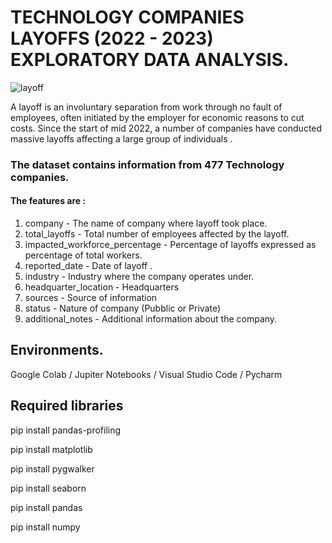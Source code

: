# **TECHNOLOGY COMPANIES LAYOFFS (2022 - 2023) EXPLORATORY DATA ANALYSIS.**

![layoff](https://www.genengnews.com/wp-content/uploads/2018/10/July15_2013_33196045_JobCutScissors_15jobcuttingcompanies_II1120923819.jpg)


A layoff is an involuntary separation from work through no fault of employees, often initiated by the employer for economic reasons to cut costs. 
Since the start of mid 2022, a number of companies have conducted massive layoffs affecting a large group of individuals .
### The dataset contains information from 477 Technology companies. 
#### The features are :
1. company - The name of company where layoff took place.
2. total_layoffs - Total number of employees affected by the layoff.
3. impacted_workforce_percentage - Percentage of layoffs expressed as percentage of total workers.
4. reported_date - Date of layoff .
5. industry - Industry where the company operates under.
6. headquarter_location - Headquarters
7. sources - Source of information
8. status - Nature of company (Pubblic or Private)
9. additional_notes - Additional information about the company.

## Environments.

Google Colab  / Jupiter Notebooks / Visual Studio Code / Pycharm

##  Required  libraries

pip install pandas-profiling

pip install matplotlib

pip install pygwalker

pip install  seaborn

pip install pandas

pip install numpy

